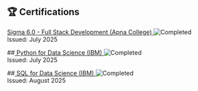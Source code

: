 ## 🏆 Certifications

[ Sigma 6.0 - Full Stack Development (Apna College) ](https://github.com/MOUNIKA-M18/certificates/blob/main/mounika-mern.pdf) ![Completed](https://img.shields.io/badge/Sigma6.0-Completed-blue)  
Issued: July 2025

##[ Python for Data Science (IBM) ](https://github.com/MOUNIKA-M18/certificates/blob/main/mounika-python.pdf) 
![Completed](https://img.shields.io/badge/IBM-Python_for_Data_Science-blue)  
Issued: July 2025

##[ SQL for Data Science (IBM) ](https://github.com/MOUNIKA-M18/certificates/blob/main/mounika-sql.pdf) 
![Completed](https://img.shields.io/badge/IBM-SQL_for_Data_Science-blue)  
Issued: August 2025


